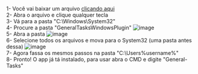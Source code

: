 1- Você vai baixar um arquivo [clicando aqui](https://github.com/Pepe-77777/GeneralTasksWindowsPlugin/releases/download/Installer/WindowsPlugin-Installer.bat) <br>
2- Abra o arquivo e clique qualquer tecla <br>
3- Vá para a pasta "C:\Windows\System32" <br>
4- Procure a pasta "GeneralTasksWindowsPlugin" ![image](https://user-images.githubusercontent.com/81209437/125073978-1447db80-e093-11eb-803e-e1334936fc44.png) <br>
5- Abra a pasta ![image](https://user-images.githubusercontent.com/81209437/125074055-2cb7f600-e093-11eb-9e23-1ac2d992471f.png) <br>
6- Selecione todos os arquivos e mova para o System32 (uma pasta antes dessa) ![image](https://user-images.githubusercontent.com/81209437/125074289-786a9f80-e093-11eb-8af8-5107d279ac00.png) <br>
7- Agora fassa os mesmos passos na pasta "C:\Users\%username%" <br>
8- Pronto! O app já tá instalado, para usar abra o CMD e digite "General-Tasks"

